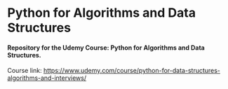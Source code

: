 # Python for Algorithms and Data Structures
#### Repository for the Udemy Course: Python for Algorithms and Data Structures.


Course link: https://www.udemy.com/course/python-for-data-structures-algorithms-and-interviews/


